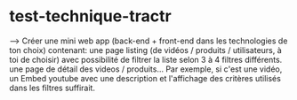 # test-technique-tractr


--> Créer une mini web app (back-end + front-end dans les technologies de ton choix) contenant:
    une page listing (de vidéos / produits / utilisateurs, à toi de choisir) avec possibilité de filtrer la liste selon 3 à 4 filtres différents.
    une page de détail des videos / produits... Par exemple, si c'est une vidéo, un Embed youtube avec une description et l'affichage des critères utilisés dans les filtres suffirait.